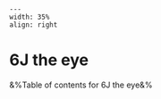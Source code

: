 
```{figure} /figures/busy.png
---
width: 35%
align: right
```
# 6J the eye

&%Table of contents for 6J the eye&%